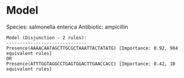 
# Model

Species: salmonella enterica
Antibiotic: ampicillin

```
Model (Disjunction - 2 rules):
------------------------------
Presence(AAAACAATAGCTTGCGCTAAATTACTATATG) [Importance: 0.92, 984 equivalent rules]
OR
Presence(ATTTGGTAGGCCTGAGTGGACTTGAACCACC) [Importance: 0.42, 10 equivalent rules]

```

